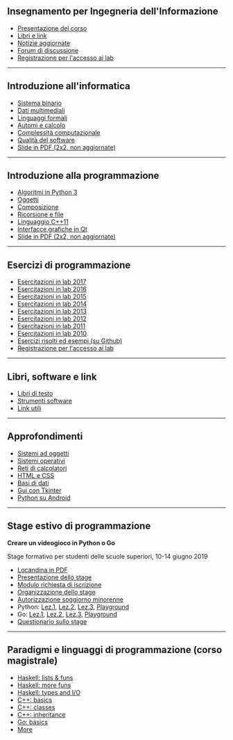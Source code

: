 ## Insegnamento per Ingegneria dell'Informazione

- [Presentazione del corso](http://tomamic.github.io/fondinfo/intro.html)
- [Libri e link](https://github.com/tomamic/fondinfo/wiki/Libri-e-link)
- [Notizie aggiornate](http://elly.dia.unipr.it/2017/mod/forum/view.php?id=808)
- [Forum di discussione](http://elly.dia.unipr.it/2017/mod/forum/view.php?id=809)
- [Registrazione per l'accesso ai lab](http://www.cedi.unipr.it/gestioneaccounts)

----

## Introduzione all'informatica

- [Sistema binario](http://tomamic.github.io/fondinfo/i1-numeri.html)
- [Dati multimediali](http://tomamic.github.io/fondinfo/i2-multimedia.html)
- [Linguaggi formali](http://tomamic.github.io/fondinfo/i3-linguaggi.html)
- [Automi e calcolo](http://tomamic.github.io/fondinfo/i4-automi.html)
- [Complessità computazionale](http://tomamic.github.io/fondinfo/i5-complessita.html)
- [Qualità del software](http://tomamic.github.io/fondinfo/i6-qualita.html)
- [Slide in PDF (2x2, non aggiornate)](http://tomamic.github.io/fondinfo/informatica-2x2.pdf)

----

## Introduzione alla programmazione

- [Algoritmi in Python 3](http://tomamic.github.io/fondinfo/p1-algoritmi.html)
- [Oggetti](http://tomamic.github.io/fondinfo/p2-oggetti.html)
- [Composizione](http://tomamic.github.io/fondinfo/p3-composizione.html)
- [Ricorsione e file](http://tomamic.github.io/fondinfo/p4-ricorsione-file.html)
- [Linguaggio C++11](http://tomamic.github.io/fondinfo/p5-cpp.html)
- [Interfacce grafiche in Qt](http://tomamic.github.io/fondinfo/p6-gui.html)
- [Slide in PDF (2x2, non aggiornate)](http://tomamic.github.io/fondinfo/programmazione-2x2.pdf)

----

## Esercizi di programmazione

- [Esercitazioni in lab 2017](http://tomamic.github.io/fondinfo/esercizi-2017.html)
- [Esercitazioni in lab 2016](http://tomamic.github.io/fondinfo/esercizi-2016.html)
- [Esercitazioni in lab 2015](http://tomamic.github.io/fondinfo/esercizi-2015.html)
- [Esercitazioni in lab 2014](http://tomamic.github.io/fondinfo/esercizi-2014.html)
- [Esercitazioni in lab 2013](http://tomamic.github.io/fondinfo/esercizi-2013.html)
- [Esercitazioni in lab 2012](http://tomamic.github.io/fondinfo/esercizi-2012.html)
- [Esercitazioni in lab 2011](http://tomamic.github.io/fondinfo/esercizi-2011.html)
- [Esercitazioni in lab 2010](http://tomamic.github.io/fondinfo/esercizi-2010.pdf)
- [Esercizi risolti ed esempi (su Github)](https://github.com/tomamic/fondinfo)
- [Registrazione per l'accesso ai lab](http://www.cedi.unipr.it/gestioneaccounts)

----

## Libri, software e link

- [Libri di testo](https://github.com/tomamic/fondinfo/wiki/Libri-di-testo)
- [Strumenti software](https://github.com/tomamic/fondinfo/wiki/Strumenti-software)
- [Link utili](https://github.com/tomamic/fondinfo/wiki/Link-utili)

----

## Approfondimenti

- [Sistemi ad oggetti](http://tomamic.github.io/fondinfo/x1-oop.html)
- [Sistemi operativi](http://tomamic.github.io/fondinfo/x2-sisop.html)
- [Reti di calcolatori](http://tomamic.github.io/fondinfo/x3-reti.html)
- [HTML e CSS](http://tomamic.github.io/fondinfo/x4-html.html)
- [Basi di dati](http://tomamic.github.io/fondinfo/x5-database.html)
- [Gui con Tkinter](http://tomamic.github.io/fondinfo/x6-tkinter.html)
- [Python su Android](http://tomamic.github.io/fondinfo/x7-android.html)

---

## Stage estivo di programmazione

**Creare un videogioco in Python o Go**

Stage formativo per studenti delle scuole superiori, 10-14 giugno 2019

- [Locandina in PDF](http://tomamic.github.io/fondinfo/stage.pdf)
- [Presentazione dello stage](http://tomamic.github.io/fondinfo/stage.html)
- [Modulo richiesta di iscrizione](http://tomamic.github.io/fondinfo/stage-iscrizione.docx)
- [Organizzazione dello stage](http://tomamic.github.io/fondinfo/stage-logistica.html)
- [Autorizzazione soggiorno minorenne](http://tomamic.github.io/fondinfo/soggiorno-minore.pdf)
- Python: [Lez.1](http://tomamic.github.io/fondinfo/p1-algoritmi.html),
[Lez.2](http://tomamic.github.io/fondinfo/p2-liste-funzioni.html),
[Lez.3](http://tomamic.github.io/fondinfo/p3-oggetti.html),
[Playground](http://www.ce.unipr.it/brython/)
- Go: [Lez.1](http://tomamic.github.io/fondinfo/go1-algoritmi.html),
[Lez.2](http://tomamic.github.io/fondinfo/go2-liste-funzioni.html),
[Lez.3](http://tomamic.github.io/fondinfo/go3-oggetti.html),
[Playground](http://www.ce.unipr.it/gopherjs/)
- [Questionario sullo stage](https://goo.gl/forms/CsZZjo9IzSRddVgV2)

----

## Paradigmi e linguaggi di programmazione (corso magistrale)

- [Haskell: lists & funs](http://tomamic.github.io/fondinfo/hs1.html)
- [Haskell: more funs](http://tomamic.github.io/fondinfo/hs2.html)
- [Haskell: types and I/O](http://tomamic.github.io/fondinfo/hs3.html)
- [C++: basics](http://tomamic.github.io/fondinfo/cpp1.html)
- [C++: classes](http://tomamic.github.io/fondinfo/cpp2.html)
- [C++: inheritance](http://tomamic.github.io/fondinfo/cpp3.html)
- [Go: basics](http://tomamic.github.io/fondinfo/golang.html)
- [More](http://sowide.ce.unipr.it/teaching/linguaggi)
